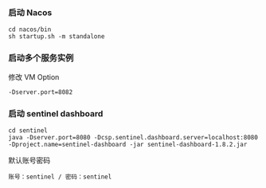 ### 启动 Nacos

```shell
cd nacos/bin
sh startup.sh -m standalone
```

### 启动多个服务实例

修改 VM Option

```
-Dserver.port=8082
```

### 启动 sentinel dashboard
```shell
cd sentinel
java -Dserver.port=8080 -Dcsp.sentinel.dashboard.server=localhost:8080 -Dproject.name=sentinel-dashboard -jar sentinel-dashboard-1.8.2.jar
```
默认账号密码
```shell
账号：sentinel / 密码：sentinel
```